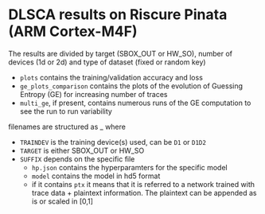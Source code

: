 # DLSCA results on Riscure Pinata (ARM Cortex-M4F)

The results are divided by target (SBOX_OUT or HW_SO), number of devices (1d or 2d) and type of dataset (fixed or random key)
- `plots` contains the training/validation accuracy and loss
- `ge_plots_comparison` contains the plots of the evolution of Guessing Entropy (GE) for increasing number of traces
- `multi_ge`, if present, contains numerous runs of the GE computation to see the run to run variability

filenames are structured as <TRAINDEV><TARGET>_<SUFFIX> where
- `TRAINDEV` is the training device(s) used, can be `D1` or `D1D2`
- `TARGET` is either SBOX_OUT or HW_SO
- `SUFFIX` depends on the specific file
   - `hp.json` contains the hyperparamters for the specific model
   - `model` contains the model in hd5 format
   - if it contains `ptx` it means that it is referred to a network trained with trace data + plaintext information. The plaintext can be appended as is or scaled in [0,1]
